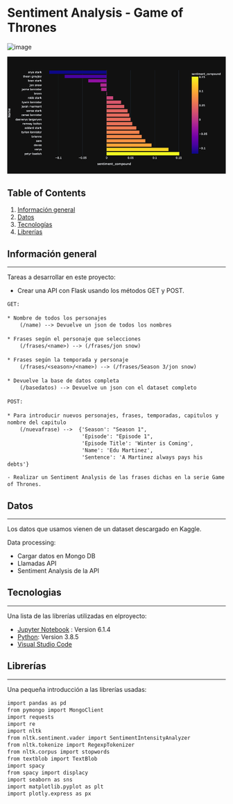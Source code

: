 # Sentiment Analysis - Game of Thrones

![image](https://qph.fs.quoracdn.net/main-qimg-7e40a587fbc65fa697d4311d39586176)



![image](https://github.com/EduMartinezGarrido/API_SENTIMENT-GAME_OF_THRONES/blob/main/images/personaje.png)






## Table of Contents
1. [Información general](#Informacion-general)
2. [Datos](#Datos)
3. [Tecnologías](#Tecnologías)
4. [Librerías](#Librerías)
## Información general
***
Tareas a desarrollar en este proyecto:


- Crear una API con Flask usando los métodos GET y POST.
```
GET:

* Nombre de todos los personajes
    (/name) --> Devuelve un json de todos los nombres

* Frases según el personaje que selecciones
    (/frases/<name>) --> (/frases/jon snow)

* Frases según la temporada y personaje
    (/frases/<season>/<name>) --> (/frases/Season 3/jon snow)

* Devuelve la base de datos completa
    (/basedatos) --> Devuelve un json con el dataset completo

POST:

* Para introducir nuevos personajes, frases, temporadas, capitulos y nombre del capitulo
    (/nuevafrase) -->  {'Season': "Season 1",
                        'Episode': "Episode 1",
                        'Episode Title': 'Winter is Coming',
                        'Name': 'Edu Martinez',
                        'Sentence': 'A Martinez always pays his debts'}
```
```
- Realizar un Sentiment Analysis de las frases dichas en la serie Game of Thrones.

```
## Datos
***
Los datos que usamos vienen de un dataset descargado en Kaggle.

Data processing:
- Cargar datos en Mongo DB
- Llamadas API
- Sentiment Analysis de la API

## Tecnologias
***
Una lista de las librerías utilizadas en elproyecto:
* [Jupyter Notebook](https://jupyter.org/) : Version 6.1.4
* [Python](https://www.python.org/): Version 3.8.5
* [Visual Studio Code](https://code.visualstudio.com/)
## Librerías
***
Una pequeña introducción a las librerías usadas: 
```
import pandas as pd
from pymongo import MongoClient
import requests
import re
import nltk
from nltk.sentiment.vader import SentimentIntensityAnalyzer
from nltk.tokenize import RegexpTokenizer
from nltk.corpus import stopwords
from textblob import TextBlob
import spacy
from spacy import displacy
import seaborn as sns
import matplotlib.pyplot as plt
import plotly.express as px
```

